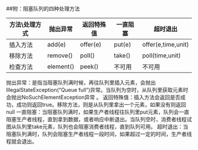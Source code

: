 ##附：阻塞队列的四种处理方法

| 方法\处理方式|抛出异常    |  返回特殊值 |一直阻塞|超时退出
| -----------| ----- | ----|----|-----|
| 插入方法    |add(e) |   offer(e) |put(e)|offer(e,time,unit)
| 移除方法    |remove() |  poll()|take()|poll(time,unit)
| 检查方法    |element()	| peek() |不可用|不可用


抛出异常：是指当阻塞队列满时候，再往队列里插入元素，会抛出IllegalStateException(“Queue full”)异常。当队列为空时，从队列里获取元素时会抛出NoSuchElementException异常 。
返回特殊值：插入方法会返回是否成功，成功则返回true。移除方法，则是从队列里拿出一个元素，如果没有则返回null
一直阻塞：当阻塞队列满时，如果生产者线程往队列里put元素，队列会一直阻塞生产者线程，直到拿到数据，或者响应中断退出。当队列空时，消费者线程试图从队列里take元素，队列也会阻塞消费者线程，直到队列可用。
超时退出：当阻塞队列满时，队列会阻塞生产者线程一段时间，如果超过一定的时间，生产者线程就会退出。